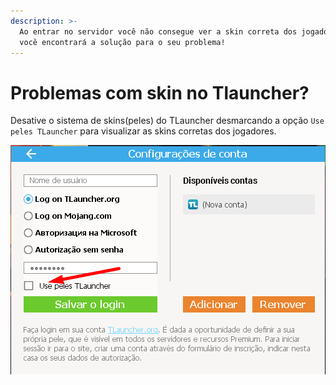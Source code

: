 ```yaml
---
description: >-
  Ao entrar no servidor você não consegue ver a skin correta dos jogadores? Aqui
  você encontrará a solução para o seu problema!
---
```


# Problemas com skin no Tlauncher?

Desative o sistema de skins(peles) do TLauncher desmarcando a opção `Use peles TLauncher` para visualizar as skins corretas dos jogadores.

![](<../../.gitbook/assets/image (1) (1) (1) (1) (1).png>)
